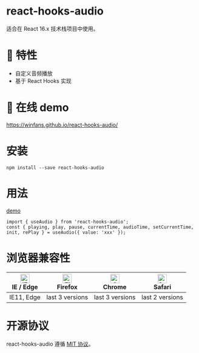 # react-hooks-audio

适合在 React 16.x 技术栈项目中使用。

# 🎉 特性

- 自定义音频播放
- 基于 React Hooks 实现

# 🎉 在线 demo

https://winfans.github.io/react-hooks-audio/

# 安装

```
npm install --save react-hooks-audio
```

# 用法

<a href="https://github.com/Winfans/react-hooks-audio/blob/main/example/components/audio-player/index.tsx">demo</a>

```
import { useAudio } from 'react-hooks-audio';
const { playing, play, pause, currentTime, audioTime, setCurrentTime, init, rePlay } = useAudio({ value: 'xxx' });
```

# 浏览器兼容性

| [<img src="https://raw.githubusercontent.com/alrra/browser-logos/master/src/edge/edge_48x48.png" alt="IE / Edge" width="24px" height="24px" />](http://godban.github.io/browsers-support-badges/)<br/>IE / Edge | [<img src="https://raw.githubusercontent.com/alrra/browser-logos/master/src/firefox/firefox_48x48.png" alt="Firefox" width="24px" height="24px" />](http://godban.github.io/browsers-support-badges/)<br/>Firefox | [<img src="https://raw.githubusercontent.com/alrra/browser-logos/master/src/chrome/chrome_48x48.png" alt="Chrome" width="24px" height="24px" />](http://godban.github.io/browsers-support-badges/)<br/>Chrome | [<img src="https://raw.githubusercontent.com/alrra/browser-logos/master/src/safari/safari_48x48.png" alt="Safari" width="24px" height="24px" />](http://godban.github.io/browsers-support-badges/)<br/>Safari |
| --------------------------------------------------------------------------------------------------------------------------------------------------------------------------------------------------------------- | ----------------------------------------------------------------------------------------------------------------------------------------------------------------------------------------------------------------- | ------------------------------------------------------------------------------------------------------------------------------------------------------------------------------------------------------------- | ------------------------------------------------------------------------------------------------------------------------------------------------------------------------------------------------------------- |
| IE11, Edge                                                                                                                                                                                                      | last 3 versions                                                                                                                                                                                                   | last 3 versions                                                                                                                                                                                               | last 2 versions                                                                                                                                                                                               |

# 开源协议

react-hooks-audio 遵循 [MIT 协议](https://github.com/Winfans/react-hooks-audio/LICENSE)。
